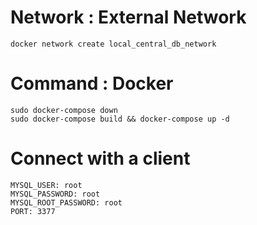 # Network : External Network
```
docker network create local_central_db_network
```

# Command : Docker
```
sudo docker-compose down
sudo docker-compose build && docker-compose up -d
```

# Connect with a client
```
MYSQL_USER: root
MYSQL_PASSWORD: root
MYSQL_ROOT_PASSWORD: root
PORT: 3377
```